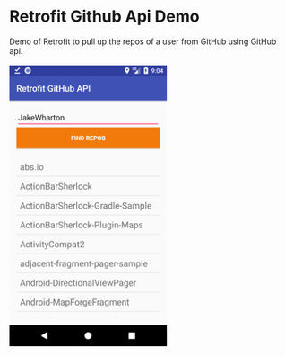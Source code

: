 # Retrofit Github Api Demo
Demo of Retrofit to pull up the repos of a user from GitHub using GitHub api.
<br/><br/>
<img src="screenshot.png" height="500"/>
